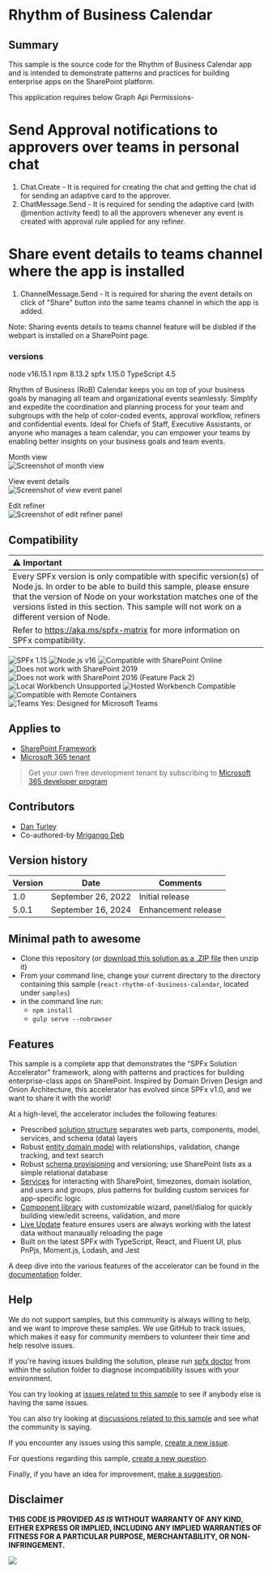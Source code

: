 # Rhythm of Business Calendar

## Summary

This sample is the source code for the Rhythm of Business Calendar app and is intended to demonstrate patterns and practices for building enterprise apps on the SharePoint platform.

This application requires below Graph Api Permissions-

# Send Approval notifications to approvers over teams in personal chat

1. Chat.Create - It is required for creating the chat and getting the chat id for sending an adaptive card to the approver.
2. ChatMessage.Send - It is required for sending the adaptive card (with @mention activity feed) to all the approvers whenever any event is created with approval rule applied for any refiner.

# Share event details to teams channel where the app is installed

1. ChannelMessage.Send - It is required for sharing the event details on click of "Share" button into the same teams channel in which the app is added.

Note: Sharing events details to teams channel feature will be disbled if the webpart is installed on a SharePoint page.

### versions

node v16.15.1
npm 8.13.2
spfx 1.15.0
TypeScript 4.5

<!-- TODO: link to the app once published
This sample is the source code for the Rhythm of Business Calendar app published in [AppSource](https://appsource.microsoft.com/en-us/marketplace/apps?product=sharepoint) and is intended to demonstrate patterns and practices for building enterprise apps on the SharePoint platform.
 -->

Rhythm of Business (RoB) Calendar keeps you on top of your business goals by managing all team and organizational events seamlessly. Simplify and expedite the coordination and planning process for your team and subgroups with the help of color-coded events, approval workflow, refiners and confidential events. Ideal for Chiefs of Staff, Executive Assistants, or anyone who manages a team calendar, you can empower your teams by enabling better insights on your business goals and team events.

Month view  
![Screenshot of month view](./assets/screenshot-month-view.png)

View event details  
![Screenshot of view event panel](./assets/screenshot-view-event.png)

Edit refiner  
![Screenshot of edit refiner panel](./assets/screenshot-edit-refiner.png)

## Compatibility

| :warning: Important                                                                                                                                                                                                                                                                           |
| :-------------------------------------------------------------------------------------------------------------------------------------------------------------------------------------------------------------------------------------------------------------------------------------------- |
| Every SPFx version is only compatible with specific version(s) of Node.js. In order to be able to build this sample, please ensure that the version of Node on your workstation matches one of the versions listed in this section. This sample will not work on a different version of Node. |
| Refer to <https://aka.ms/spfx-matrix> for more information on SPFx compatibility.                                                                                                                                                                                                             |

![SPFx 1.15](https://img.shields.io/badge/SPFx-1.15-green.svg)
![Node.js v16](https://img.shields.io/badge/Node.js-v16-green.svg)
![Compatible with SharePoint Online](https://img.shields.io/badge/SharePoint%20Online-Compatible-green.svg)
![Does not work with SharePoint 2019](https://img.shields.io/badge/SharePoint%20Server%202019-Incompatible-red.svg "SharePoint Server 2019 requires SPFx 1.4.1 or lower")
![Does not work with SharePoint 2016 (Feature Pack 2)](<https://img.shields.io/badge/SharePoint%20Server%202016%20(Feature%20Pack%202)-Incompatible-red.svg> "SharePoint Server 2016 Feature Pack 2 requires SPFx 1.1")
![Local Workbench Unsupported](https://img.shields.io/badge/Local%20Workbench-Unsupported-red.svg "Local workbench is no longer available as of SPFx 1.13 and above")
![Hosted Workbench Compatible](https://img.shields.io/badge/Hosted%20Workbench-Compatible-green.svg)
![Compatible with Remote Containers](https://img.shields.io/badge/Remote%20Containers-Compatible-green.svg)
![Teams Yes: Designed for Microsoft Teams](https://img.shields.io/badge/Teams-Yes-green.svg "Designed for Microsoft Teams")

## Applies to

-   [SharePoint Framework](https://docs.microsoft.com/sharepoint/dev/spfx/sharepoint-framework-overview)
-   [Microsoft 365 tenant](https://docs.microsoft.com/sharepoint/dev/spfx/set-up-your-development-environment)

> Get your own free development tenant by subscribing to [Microsoft 365 developer program](https://aka.ms/m365/devprogram)

## Contributors

-   [Dan Turley](https://github.com/d-turley)
-   Co-authored-by [Mrigango Deb](https://github.com/Mrigango)

## Version history

| Version | Date               | Comments            |
| ------- | ------------------ | ------------------- |
| 1.0     | September 26, 2022 | Initial release     |
| 5.0.1   | September 16, 2024 | Enhancement release |

## Minimal path to awesome

-   Clone this repository (or [download this solution as a .ZIP file](https://pnp.github.io/download-partial/?url=https://github.com/pnp/sp-dev-fx-webparts/tree/main/samples/react-rhythm-of-business-calendar) then unzip it)
-   From your command line, change your current directory to the directory containing this sample (`react-rhythm-of-business-calendar`, located under `samples`)
-   in the command line run:
    -   `npm install`
    -   `gulp serve --nobrowser`

<!--
TODO: add support for containers
>> This sample can also be opened with [VS Code Remote Development](https://code.visualstudio.com/docs/remote/remote-overview). Visit <https://aka.ms/spfx-devcontainer> for further instructions.
-->

## Features

This sample is a complete app that demonstrates the "SPFx Solution Accelerator" framework, along with patterns and practices for building enterprise-class apps on SharePoint. Inspired by Domain Driven Design and Onion Architecture, this accelerator has evolved since SPFx v1.0, and we want to share it with the world!

At a high-level, the accelerator includes the following features:

-   Prescribed [solution structure](./documentation/solution-structure.md) separates web parts, components, model, services, and schema (data) layers
-   Robust [entity domain model](./documentation/entities.md) with relationships, validation, change tracking, and text search
-   Robust [schema provisioning](./documentation/schema.md) and versioning; use SharePoint lists as a simple relational database
-   [Services](./documentation/services.md) for interacting with SharePoint, timezones, domain isolation, and users and groups, plus patterns for building custom services for app-specific logic
-   [Component library](./documentation/components.md) with customizable wizard, panel/dialog for quickly building view/edit screens, validation, and more
-   [Live Update](./documentation/live-update.md) feature ensures users are always working with the latest data without manaually reloading the page
-   Built on the latest SPFx with TypeScript, React, and Fluent UI, plus PnPjs, Moment.js, Lodash, and Jest

A deep dive into the various features of the accelerator can be found in the [documentation](./documentation/README.md) folder.

<!--
RESERVED FOR REPO MAINTAINERS

We'll add the video from the community call recording here

## Video

[![YouTube video title](./assets/video-thumbnail.jpg)](https://www.youtube.com/watch?v=XXXXX "YouTube video title")
-->

## Help

We do not support samples, but this community is always willing to help, and we want to improve these samples. We use GitHub to track issues, which makes it easy for community members to volunteer their time and help resolve issues.

If you're having issues building the solution, please run [spfx doctor](https://pnp.github.io/cli-microsoft365/cmd/spfx/spfx-doctor/) from within the solution folder to diagnose incompatibility issues with your environment.

You can try looking at [issues related to this sample](https://github.com/pnp/sp-dev-fx-webparts/issues?q=label%3A%22sample%3A%20react-rhythm-of-business-calendar%22) to see if anybody else is having the same issues.

You can also try looking at [discussions related to this sample](https://github.com/pnp/sp-dev-fx-webparts/discussions?discussions_q=react-rhythm-of-business-calendar) and see what the community is saying.

If you encounter any issues using this sample, [create a new issue](https://github.com/pnp/sp-dev-fx-webparts/issues/new?assignees=&labels=Needs%3A+Triage+%3Amag%3A%2Ctype%3Abug-suspected%2Csample%3A%20react-rhythm-of-business-calendar&template=bug-report.yml&sample=react-rhythm-of-business-calendar&authors=@d-turley&title=react-rhythm-of-business-calendar%20-%20).

For questions regarding this sample, [create a new question](https://github.com/pnp/sp-dev-fx-webparts/issues/new?assignees=&labels=Needs%3A+Triage+%3Amag%3A%2Ctype%3Aquestion%2Csample%3A%20react-rhythm-of-business-calendar&template=question.yml&sample=react-rhythm-of-business-calendar&authors=@d-turley&title=react-rhythm-of-business-calendar%20-%20).

Finally, if you have an idea for improvement, [make a suggestion](https://github.com/pnp/sp-dev-fx-webparts/issues/new?assignees=&labels=Needs%3A+Triage+%3Amag%3A%2Ctype%3Aenhancement%2Csample%3A%20react-rhythm-of-business-calendar&template=suggestion.yml&sample=react-rhythm-of-business-calendar&authors=@d-turley&title=react-rhythm-of-business-calendar%20-%20).

## Disclaimer

**THIS CODE IS PROVIDED _AS IS_ WITHOUT WARRANTY OF ANY KIND, EITHER EXPRESS OR IMPLIED, INCLUDING ANY IMPLIED WARRANTIES OF FITNESS FOR A PARTICULAR PURPOSE, MERCHANTABILITY, OR NON-INFRINGEMENT.**

<img src="https://m365-visitor-stats.azurewebsites.net/sp-dev-fx-webparts/samples/react-rhythm-of-business-calendar" />
